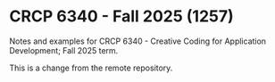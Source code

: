 # CRCP 6340 - Fall 2025 (1257)

Notes and examples for CRCP 6340 - Creative Coding for Application Development; Fall 2025 term.

This is a change from the remote repository.
